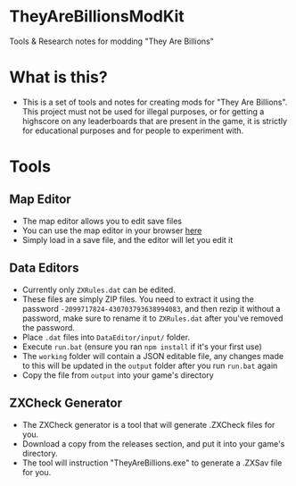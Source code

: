 # TheyAreBillionsModKit
Tools &amp; Research notes for modding "They Are Billions"

# What is this?

 - This is a set of tools and notes for creating mods for "They Are Billions". This project must not be used for illegal purposes, or for getting a highscore on any leaderboards that are present in the game, it is strictly for educational purposes and for people to experiment with.

# Tools

## Map Editor
 - The map editor allows you to edit save files
 - You can use the map editor in your browser [here](https://ash47.github.io/TheyAreBillionsModKit/MapEditorHtml/)
 - Simply load in a save file, and the editor will let you edit it

## Data Editors
 - Currently only `ZXRules.dat` can be edited.
 - These files are simply ZIP files. You need to extract it using the password `-2099717824-430703793638994083`, and then rezip it without a password, make sure to rename it to `ZXRules.dat` after you've removed the password.
 - Place `.dat` files into `DataEditor/input/` folder.
 - Execute `run.bat` (ensure you ran `npm install` if it's your first use)
 - The `working` folder will contain a JSON editable file, any changes made to this will be updated in the `output` folder after you run `run.bat` again
 - Copy the file from `output` into your game's directory

## ZXCheck Generator
 - The ZXCheck generator is a tool that will generate .ZXCheck files for you.
 - Download a copy from the releases section, and put it into your game's directory.
 - The tool will instruction "TheyAreBillions.exe" to generate a .ZXSav file for you.
